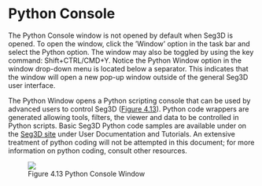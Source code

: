 # Python Console

The Python Console window is not opened by default when Seg3D is opened. To open the window, click the ’Window’ option in the task bar and select the Python option. The window may also be toggled by using the key command: Shift+CTRL/CMD+Y. Notice the Python Window option in the window drop-down menu is located below a separator. This indicates that the window will open a new pop-up window outside of the general Seg3D user interface.

The Python Window opens a Python scripting console that can be used by advanced users to control Seg3D (<a href="#PythonConsole">Figure 4.13</a>). Python code wrappers are generated allowing tools, filters, the viewer and data to be controlled in Python scripts. Basic Seg3D Python code samples are available under on the [Seg3D site](http://www.seg3d.org)[](#TODO) under User Documentation and Tutorials. An extensive treatment of python coding will not be attempted in this document; for more information on python coding, consult other resources.

<figure>
  <img src="../Seg3DBasicFunctionality_figures/PythonConsole_blank.png" id="PythonConsole">
  <figcaption>Figure 4.13 Python Console Window</figcaption>
</figure>
